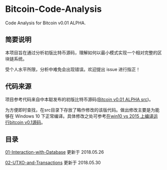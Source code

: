# Bitcoin-Code-Analysis

Code Analysis for Bitcoin v0.01 ALPHA.

## 简要说明

本项目旨在通过分析初版比特币源码，理解如何以最小模式实现一个相对完整的区块链系统。

受个人水平所限，分析中难免会出现错误。欢迎提出 issue 进行指正！

## 代码来源

项目参考代码来自中本聪发布的初版比特币源码([Bitcoin v0.01 ALPHA src](https://bitcointalk.org/index.php?topic=68121.0))。

为方便即时查找，在src目录下存放了略作修改的该版代码。做出修改主要是为能够在 Windows 10 下正常编译。具体修改之处可参考[在win10 vs 2015 上编译运行bitcoin v0.1源码](https://zhuanlan.zhihu.com/p/25074960)。

## 目录

[01-Interaction-with-Database](docs/01-Interaction-with-Database.md)  更新于 2018.05.26

[02-UTXO-and-Transactions](docs/02-UTXO-and-Transactions.md)  更新于 2018.05.30